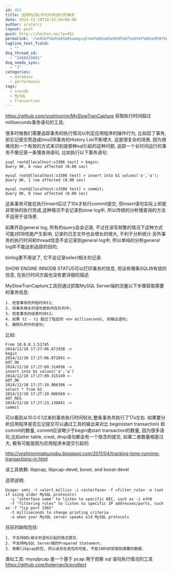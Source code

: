```yaml
---
id: 451
title: 追踪MySQL中长时间运行的事务
date: 2014-12-10T18:42:50+08:00
author: arstercz
layout: post
guid: http://zhechen.me/?p=451
permalink: '/%e8%bf%bd%e8%b8%aamysql%e4%b8%ad%e9%95%bf%e6%97%b6%e9%97%b4%e8%bf%90%e8%a1%8c%e7%9a%84%e4%ba%8b%e5%8a%a1/'
tagline_text_field:
  - ""
dsq_thread_id:
  - "3468419661"
dsq_needs_sync:
  - "1"
categories:
  - database
  - performance
tags:
  - innodb
  - MySQL
  - Transaction
---
```

<a href="https://github.com/yoshinorim/MySlowTranCapture">https://github.com/yoshinorim/MySlowTranCapture</a>
获取执行时间超过<n> milliseconds事务语句的工具;

很多时候我们需要追踪事务的执行情况以判定应用程序的操作行为, 比如启了事务, 却忘记提交而造成InnoDB事务的History List不断增大. 这是很复杂的场景, 因为很难找到一个有效的方式来识别是那种sql引起的这种问题, 追踪一个长时间运行的事务不像记录一条慢查询语句, 比如执行以下事务语句:
```
ysql root@[localhost:s3306 test] > begin;
Query OK, 0 rows affected (0.00 sec)

mysql root@[localhost:s3306 test] > insert into b1 values('a','a');
Query OK, 1 row affected (0.00 sec)

mysql root@[localhost:s3306 test] > commit;
Query OK, 0 rows affected (0.00 sec)
```
<!--more-->

这条事务可能在执行insert后过了10s才执行commit提交, 但insert语句实际上却是非常快的执行完成,这种情况不会记录到slow log中, 所以传统的分析慢查询的方法不适用于该场景.

如果开启general log, 所有的query会会记录, 不过在读写频繁的情况下这种方式可能对DB性能产生影响, 记录的日志文件也会增长的很大, 不利于分析统计.另外事务的执行时间和thread信息不会记录到general log中, 所以单纯的分析general log并不能达到追踪的目的;

binlog更不用说了, 它不会记录select相关的记录.

SHOW ENGINE INNODB STATUS可以打印事务的信息, 但没有哪条SQL持有锁的信息, 在执行时间方面也没有更详细的描述.

MySlowTranCapture工具则通过抓取MySQL Server端的流量以下步骤获取需要的事务信息:
```
1. 检查事务的开始时间t1;
2. 将事务相关的语句放到内存队列中;
3. 检查事务的结束时间t2;
4. 如果 t2 - t1 超过了指定的 <n> milliseconds, 则输出语句;
5. 删除队列中的语句;
```

比如:
```
From 10.0.0.1:51745
2014/12/10 17:27:06.871938 ->
begin 
2014/12/10 17:27:06.872041 <-
GOT_OK 
2014/12/10 17:27:09.314936 ->
insert into b1 values('a','a') 
2014/12/10 17:27:09.315149 <-
GOT_OK 
2014/12/10 17:27:19.906396 ->
select * from b1 
2014/12/10 17:27:19.906569 <-
GOT_RES 
2014/12/10 17:27:23.130841 ->
commit
```
可以看到从10.0.0.1过来的事务执行时间较长,整条事务共执行了17s左右. 如果要分析应用程序是否忘记提交可以通过工具的输出来对比 begin(start transaction) 和 commit的数量, commit应该略少于begin或start transaction的数量, 因为很多语句,比如alter table, creat, drop语句都会有一个隐含的提交, 如果二者数量相差过大, 极有可能是因为应用程序未提交引起的.

<a href="http://yoshinorimatsunobu.blogspot.com/2011/04/tracking-long-running-transactions-in.html">http://yoshinorimatsunobu.blogspot.com/2011/04/tracking-long-running-transactions-in.html</a>

该工具依赖: libpcap, libpcap-devel, boost, and boost-devel

选项说明:
```
Usage: smtc -t <alert_millis> -i <interface> -f <filter_rule> -o (set if using older MySQL protocols)
  -i "interface name" to listen to specific NIC, such as -i eth0
  -f "filtering rules" to listen to specific IP addresses/ports, such as -f "tcp port 3301"
  -t milliseconds to change printing criteria
  -o when your MySQL server speaks old MySQL protocols
```

目前的缺陷包括:
```
1. 不支持DDL相关的语句引起的隐式提交.
2. 不支持MySQL Server端的Prepared Statement.
3. 依赖libpcap抓包, 所以会存在丢包的可能, 不能100%的抓取到需要的数据.
```

类似工具:
mysqlpcap 是一个基于 pcap 用于观察 sql 语句执行情况的工具
<a href="https://github.com/hoterran/tcpcollect">https://github.com/hoterran/tcpcollect</a>